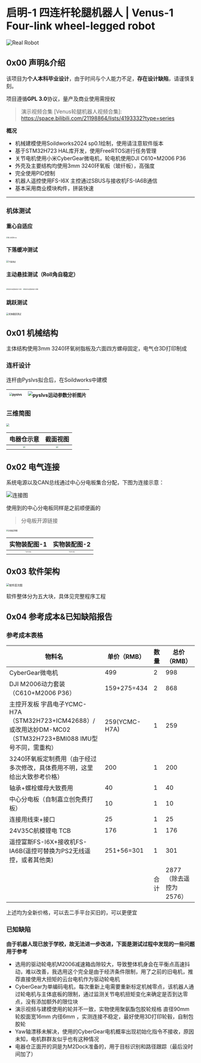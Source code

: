 # 启明-1 四连杆轮腿机器人 | Venus-1  Four-link wheel-legged robot

<img src=".\3.Docs & Pic\cover.jpg" alt="Real Robot"  />

## 0x00 声明&介绍

该项目为**个人本科毕业设计**，由于时间与个人能力不足，**存在设计缺陷**，请谨慎复刻。

项目遵循**GPL 3.0**协议，量产及商业使用需授权

> 演示视频合集
>[Venus轮腿机器人视频合集]: https://space.bilibili.com/21198864/lists/4193332?type=series
> 



**概况**

- 机械建模使用Soildworks2024 sp0.1绘制，使用请注意软件版本
- 基于STM32H723 HAL库开发，使用FreeRTOS进行任务管理
- 关节电机使用小米CyberGear微电机，轮电机使用DJI C610+M2006 P36
- 外壳及主要结构均使用3mm 3240环氧板（玻纤板），高强度
- 完全使用PID控制
- 机器人遥控使用FS-I6X 主控通过SBUS与接收机FS-IA6B通信
- 基本采用商业模块构件，拼装快速



------



### 机体测试

#### 重心自适应

<img src=".\3.Docs & Pic\最终测试插图\重心自适应new.jpg" alt="重心自适应new" style="zoom:25%;" />

#### 下落缓冲测试

<img src=".\3.Docs & Pic\最终测试插图\下落测试.jpg" alt="下落测试" style="zoom:35%;" />

#### 主动悬挂测试（Roll角自稳定）

<img src=".\3.Docs & Pic\最终测试插图\机体主动悬挂测试-左侧.jpg" alt="机体主动悬挂测试-左侧" style="zoom:25%;" />

<img src=".\3.Docs & Pic\最终测试插图\机体主动悬挂测试-前侧.jpg" alt="机体主动悬挂测试-前侧" style="zoom:25%;" />

#### 跳跃测试

<img src=".\3.Docs & Pic\最终测试插图\机体跳跃测试.jpg" alt="机体跳跃测试" style="zoom: 40%;" />



## 0x01 机械结构

主体结构使用3mm 3240环氧树脂板及六面四方螺母固定，电气仓3D打印制成

### 连杆设计

连杆由Pyslvs拟合后，在Soildworks中建模

> [Pyslvs官网]: https://pyslvs-ui.readthedocs.io/en/stable/

| <img src=".\3.Docs & Pic\机械部分插图\pyslvs.png" alt="pyslvs" style="zoom:50%;" /> | <img src=".\3.Docs & Pic\机械部分插图\pyslvs运动参数分析图片.png" alt="pyslvs运动参数分析图片" style="zoom: 80%;" /> |
| ------------------------------------------------------------ | ------------------------------------------------------------ |



### 三维简图



<img src=".\3.Docs & Pic\机械部分插图\车体简图.bmp" style="zoom:50%;" />



|                          电器仓示意                          |                           截面视图                           |
| :----------------------------------------------------------: | :----------------------------------------------------------: |
| <img src=".\3.Docs & Pic\机械部分插图\电气仓.bmp" style="zoom: 33%;" /> | <img src=".\3.Docs & Pic\机械部分插图\机体截面图.bmp" style="zoom: 33%;" /> |



## 0x02 电气连接

系统电源以及CAN总线通过中心分电板集合分配，下图为连接示意：

<img src=".\3.Docs & Pic\软硬件部分插图\连接图.png" alt="连接图"  />



使用到的中心分电板同样是之前顺便画的

>分电板开源链接
>
>[XT60/XT30分电板 | CAN Bus分线板]: https://oshwhub.com/marktracker/xt60-xt30-fen-dian-ban-can-fen-xian-ban
>
>

<img src=".\3.Docs & Pic\最终测试插图\分线板实物图.jpeg" alt="分线板实物图" style="zoom: 30%;" />



|                         实物装配图-1                         |                         实物装配图-2                         |
| :----------------------------------------------------------: | :----------------------------------------------------------: |
| <img src=".\3.Docs & Pic\最终测试插图\最终测试插图.jpeg" alt="最终测试插图" style="zoom: 15%;" /> | <img src=".\3.Docs & Pic\最终测试插图\最终测试插图.jpg" alt="最终测试插图" style="zoom:15%;" /> |



## 0x03 软件架构

<img src=".\3.Docs & Pic\软硬件部分插图\软件层次图.png" alt="软件层次图" style="zoom:50%;" />

软件整体分为五大块，具体见完整程序工程



## 0x04 参考成本&已知缺陷报告

### 参考成本表格

| 物料名                                                       | 单价（RMB）   | 数量 | 总价（RMB）            |
| ------------------------------------------------------------ | ------------- | ---- | ---------------------- |
| CyberGear微电机                                              | 499           | 2    | 998                    |
| DJI M2006动力套装（C610+M2006 P36）                          | 159+275=434   | 2    | 868                    |
| 主控开发板 宇昌电子YCMC-H7A（STM32H723+ICM42688）/或改用达妙DM-MC02（STM32H723+BMI088 IMU型号不同，需重构） | 259(YCMC-H7A) | 1    | 259                    |
| 3240环氧板定制费用（由于经过多次修改，具体费用不明，这里给出大致参考价格） | 200           | 1    | 200                    |
| 轴承+螺栓螺母大致费用                                        | 40            | 1    | 40                     |
| 中心分电板（自制嘉立创免费打板）                             | 10            | 1    | 10                     |
| 连接用线束+接口                                              | 25            | 1    | 25                     |
| 24V35C航模锂电 TCB                                           | 176           | 1    | 176                    |
| 遥控富斯FS-I6X+接收机FS-IA6B(遥控可替换为PS2无线遥控，或者其他类) | 251+56=301    | 1    | 301                    |
|                                                              |               | 合计 | 2877（除去遥控为2576） |

上述均为全新价格，可以去二手平台买旧的，可以更便宜



### 已知缺陷

**由于机器人现已放于学校，故无法进一步改进，下面是测试过程中发现的一些问题用于参考**

- 选用的驱动轮电机M2006减速箱齿隙较大，导致整体机身会在平衡点高速抖动，难以改善，我选用这个完全是由于经济条件限制，用了之前的旧电机，推荐直接使用大扭矩的云台电机作为驱动轮电机
- CyberGear为单编码电机，每次重新上电需要重新标定机械零点，该机器人通过轮电机与主体底板的限制，通过监测关节电机扭矩变化来确定是否到达零点，没有添加额外的限位块
- 演示视频与建模使用的轮并不一致，实物使用聚氨酯包胶轮规格 直径90mm 轮胶面宽16mm 内径6mm ，实测连接不稳定，最好使用3D打印轮毂，自制包胶轮
- Yaw轴漂移未解决，使用的CyberGear电机概率出现初始化指令不接收，原因未知，电机群群友似乎也有这种情况
- 电器仓正面开的洞是为M2Dock准备的，用于目标识别和路径跟踪（最后没时间加了）













